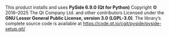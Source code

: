 This product installs and uses **PySide 6.9.0 (Qt for Python)**
Copyright © 2016–2025 The Qt Company Ltd. and other contributors
Licensed under the **GNU Lesser General Public License, version 3.0 (LGPL-3.0)**.
The library’s complete source code is available at
https://code.qt.io/cgit/pyside/pyside-setup.git/

